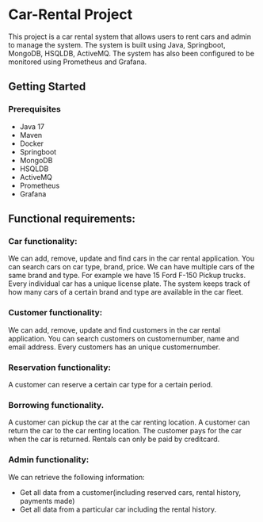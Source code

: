 # Car-Rental Project

This project is a car rental system that allows users to rent cars and admin to manage the system. The system is built using Java, Springboot, MongoDB, HSQLDB, ActiveMQ. The system has also been configured to be monitored using Prometheus and Grafana.

## Getting Started

### Prerequisites

- Java 17
- Maven
- Docker
- Springboot
- MongoDB
- HSQLDB
- ActiveMQ
- Prometheus
- Grafana

## Functional requirements:

### Car functionality:

We can add, remove, update and find cars in the car rental application. You can search cars on car type, brand, price. We can have multiple cars of the same brand and type. For example we have 15 Ford F-150 Pickup trucks. Every individual car has a unique license plate. The system keeps track of how many cars of a certain brand and type are available in the car fleet.

### Customer functionality:

We can add, remove, update and find customers in the car rental application. You can search
customers on customernumber, name and email address. Every customers has an unique
customernumber.

### Reservation functionality:

A customer can reserve a certain car type for a certain period.

### Borrowing functionality.

A customer can pickup the car at the car renting location. A customer can return the car to the car renting location. The customer pays for the car when the car is returned. Rentals can only be paid by creditcard.

### Admin functionality:

We can retrieve the following information:

- Get all data from a customer(including reserved cars, rental history, payments made)
- Get all data from a particular car including the rental history.

